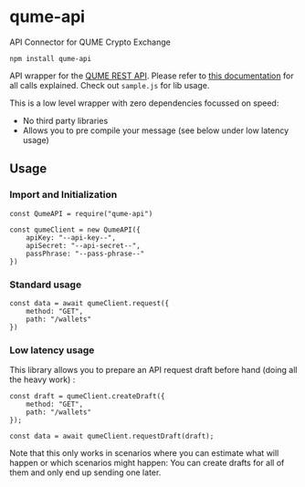 # qume-api
API Connector for QUME Crypto Exchange

    npm install qume-api

API wrapper for the [QUME REST API](https://docs.qume.io/#rest-api). Please refer to [this documentation](https://docs.qume.io) for all calls explained. Check out `sample.js` for lib usage.

This is a low level wrapper with zero dependencies focussed on speed:

- No third party libraries
- Allows you to pre compile your message (see below under low latency usage)

## Usage

### Import and Initialization

    const QumeAPI = require("qume-api")

    const qumeClient = new QumeAPI({
        apiKey: "--api-key--",
        apiSecret: "--api-secret--",
        passPhrase: "--pass-phrase--"
    })


### Standard usage

    const data = await qumeClient.request({
        method: "GET",
        path: "/wallets"
    })

### Low latency usage
This library allows you to prepare an API request draft before hand (doing all the heavy work) :

    const draft = qumeClient.createDraft({
        method: "GET",
        path: "/wallets"
    });

    const data = await qumeClient.requestDraft(draft);

Note that this only works in scenarios where you can estimate what will happen or which scenarios might happen: You can create drafts for all of them and only end up sending one later.
